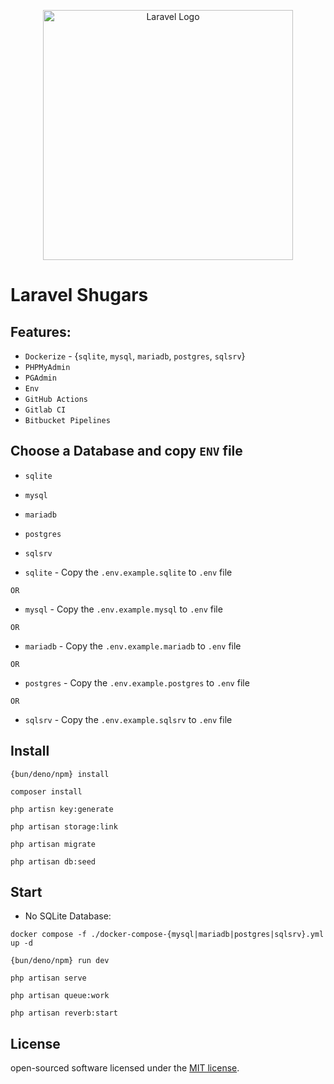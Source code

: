 <p align="center">
<img src="https://raw.githubusercontent.com/laravel/art/master/logo-lockup/5%20SVG/2%20CMYK/1%20Full%20Color/laravel-logolockup-cmyk-red.svg" width="400" alt="Laravel Logo">
</p>

# Laravel Shugars

## Features:
- `Dockerize` - {`sqlite`, `mysql`, `mariadb`, `postgres`, `sqlsrv`}
- `PHPMyAdmin`
- `PGAdmin`
- `Env`
- `GitHub Actions`
- `Gitlab CI`
- `Bitbucket Pipelines`

## Choose a Database and copy `ENV` file

- `sqlite`
- `mysql`
- `mariadb`
- `postgres`
- `sqlsrv`


- `sqlite` - Copy the `.env.example.sqlite` to `.env` file

`OR`

- `mysql` - Copy the `.env.example.mysql` to `.env` file

`OR`

- `mariadb` - Copy the `.env.example.mariadb` to `.env` file

`OR`

- `postgres` - Copy the `.env.example.postgres` to `.env` file

`OR`

- `sqlsrv` - Copy the `.env.example.sqlsrv` to `.env` file


## Install

```
{bun/deno/npm} install
```

```
composer install
```

```
php artisn key:generate
```

```
php artisan storage:link
```

```
php artisan migrate
```

```
php artisan db:seed
```

## Start
+ No SQLite Database:
```
docker compose -f ./docker-compose-{mysql|mariadb|postgres|sqlsrv}.yml up -d
```

```
{bun/deno/npm} run dev
```

```
php artisan serve
```

```
php artisan queue:work
```

```
php artisan reverb:start
```

## License
open-sourced software licensed under the [MIT license](https://opensource.org/licenses/MIT).
